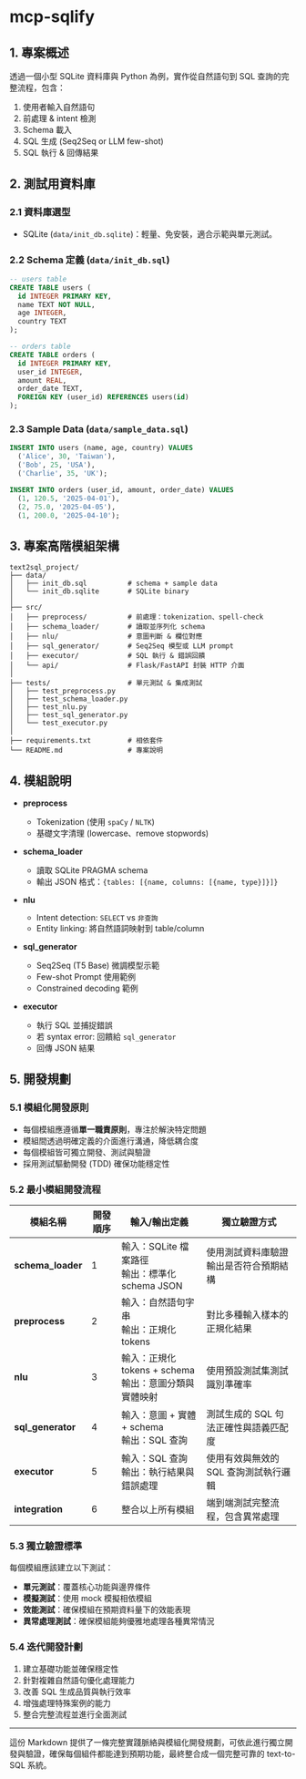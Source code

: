 # mcp-sqlify

## 1. 專案概述

透過一個小型 SQLite 資料庫與 Python 為例，實作從自然語句到 SQL 查詢的完整流程，包含：

1. 使用者輸入自然語句
2. 前處理 & intent 檢測
3. Schema 載入
4. SQL 生成 (Seq2Seq or LLM few-shot)
5. SQL 執行 & 回傳結果

## 2. 測試用資料庫

### 2.1 資料庫選型

* SQLite (`data/init_db.sqlite`)：輕量、免安裝，適合示範與單元測試。

### 2.2 Schema 定義 (`data/init_db.sql`)

```sql
-- users table
CREATE TABLE users (
  id INTEGER PRIMARY KEY,
  name TEXT NOT NULL,
  age INTEGER,
  country TEXT
);

-- orders table
CREATE TABLE orders (
  id INTEGER PRIMARY KEY,
  user_id INTEGER,
  amount REAL,
  order_date TEXT,
  FOREIGN KEY (user_id) REFERENCES users(id)
);
```

### 2.3 Sample Data (`data/sample_data.sql`)

```sql
INSERT INTO users (name, age, country) VALUES
  ('Alice', 30, 'Taiwan'),
  ('Bob', 25, 'USA'),
  ('Charlie', 35, 'UK');

INSERT INTO orders (user_id, amount, order_date) VALUES
  (1, 120.5, '2025-04-01'),
  (2, 75.0, '2025-04-05'),
  (1, 200.0, '2025-04-10');
```

## 3. 專案高階模組架構

```
text2sql_project/
├── data/
│   ├── init_db.sql          # schema + sample data
│   └── init_db.sqlite       # SQLite binary
│
├── src/
│   ├── preprocess/          # 前處理：tokenization、spell-check
│   ├── schema_loader/       # 讀取並序列化 schema
│   ├── nlu/                 # 意圖判斷 & 欄位對應
│   ├── sql_generator/       # Seq2Seq 模型或 LLM prompt
│   ├── executor/            # SQL 執行 & 錯誤回饋
│   └── api/                 # Flask/FastAPI 封裝 HTTP 介面
│
├── tests/                   # 單元測試 & 集成測試
│   ├── test_preprocess.py
│   ├── test_schema_loader.py
│   ├── test_nlu.py
│   ├── test_sql_generator.py
│   └── test_executor.py
│
├── requirements.txt         # 相依套件
└── README.md                # 專案說明
```

## 4. 模組說明

* **preprocess**

  * Tokenization (使用 `spaCy` / `NLTK`)
  * 基礎文字清理 (lowercase、remove stopwords)

* **schema\_loader**

  * 讀取 SQLite PRAGMA schema
  * 輸出 JSON 格式：`{tables: [{name, columns: [{name, type}]}]}`

* **nlu**

  * Intent detection: `SELECT` vs `非查詢`
  * Entity linking: 將自然語詞映射到 table/column

* **sql\_generator**

  * Seq2Seq (T5 Base) 微調模型示範
  * Few-shot Prompt 使用範例
  * Constrained decoding 範例

* **executor**

  * 執行 SQL 並捕捉錯誤
  * 若 syntax error: 回饋給 `sql_generator`
  * 回傳 JSON 結果



## 5. 開發規劃

### 5.1 模組化開發原則

* 每個模組應遵循**單一職責原則**，專注於解決特定問題
* 模組間透過明確定義的介面進行溝通，降低耦合度
* 每個模組皆可獨立開發、測試與驗證
* 採用測試驅動開發 (TDD) 確保功能穩定性

### 5.2 最小模組開發流程

| 模組名稱 | 開發順序 | 輸入/輸出定義 | 獨立驗證方式 |
|---------|--------|------------|------------|
| **schema_loader** | 1 | 輸入：SQLite 檔案路徑<br>輸出：標準化 schema JSON | 使用測試資料庫驗證輸出是否符合預期結構 |
| **preprocess** | 2 | 輸入：自然語句字串<br>輸出：正規化 tokens | 對比多種輸入樣本的正規化結果 |
| **nlu** | 3 | 輸入：正規化 tokens + schema<br>輸出：意圖分類與實體映射 | 使用預設測試集測試識別準確率 |
| **sql_generator** | 4 | 輸入：意圖 + 實體 + schema<br>輸出：SQL 查詢 | 測試生成的 SQL 句法正確性與語義匹配度 |
| **executor** | 5 | 輸入：SQL 查詢<br>輸出：執行結果與錯誤處理 | 使用有效與無效的 SQL 查詢測試執行邏輯 |
| **integration** | 6 | 整合以上所有模組 | 端到端測試完整流程，包含異常處理 |

### 5.3 獨立驗證標準

每個模組應該建立以下測試：

* **單元測試**：覆蓋核心功能與邊界條件
* **模擬測試**：使用 mock 模擬相依模組
* **效能測試**：確保模組在預期資料量下的效能表現
* **異常處理測試**：確保模組能夠優雅地處理各種異常情況

### 5.4 迭代開發計劃

1. 建立基礎功能並確保穩定性
2. 針對複雜自然語句優化處理能力
3. 改善 SQL 生成品質與執行效率
4. 增強處理特殊案例的能力
5. 整合完整流程並進行全面測試

---

這份 Markdown 提供了一條完整實踐脈絡與模組化開發規劃，可依此進行獨立開發與驗證，確保每個組件都能達到預期功能，最終整合成一個完整可靠的 text-to-SQL 系統。
